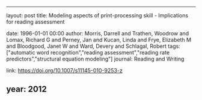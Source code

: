 ---
layout: post
title: Modeling aspects of print-processing skill - Implications for reading assessment

date: 1996-01-01 00:00
author: Morris, Darrell and Trathen, Woodrow and Lomax, Richard G and Perney, Jan and Kucan, Linda and Frye, Elizabeth M and Bloodgood, Janet W and Ward, Devery and Schlagal, Robert
tags: ["automatic word recognition","reading assessment","reading rate predictors","structural equation modeling"]
journal: Reading and Writing

link: https://doi.org/10.1007/s11145-010-9253-z

year: 2012
------